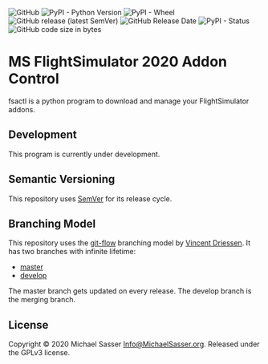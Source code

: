 ![GitHub](https://img.shields.io/github/license/MichaelSasser/fsactl?style=flat-square)
![PyPI - Python Version](https://img.shields.io/pypi/pyversions/fsactl?style=flat-square)
![PyPI - Wheel](https://img.shields.io/pypi/wheel/fsactl?style=flat-square)
![GitHub release (latest SemVer)](https://img.shields.io/github/v/release/michaelsasser/fsactl?style=flat-square)
![GitHub Release Date](https://img.shields.io/github/release-date/michaelsasser/fsactl?style=flat-square)
![PyPI - Status](https://img.shields.io/pypi/status/fsactl?style=flat-square)
![GitHub code size in bytes](https://img.shields.io/github/languages/code-size/michaelsasser/fsactl?style=flat-square)

# MS FlightSimulator 2020 Addon Control

fsactl is a python program to download and manage your FlightSimulator addons.

## Development

This program is currently under development.

## Semantic Versioning

This repository uses [SemVer](https://semver.org/) for its release
cycle.

## Branching Model

This repository uses the
[git-flow](https://danielkummer.github.io/git-flow-cheatsheet/index.html)
branching model by [Vincent Driessen](https://nvie.com/about/).
It has two branches with infinite lifetime:

* [master](https://github.com/MichaelSasser/fsactl/tree/master)
* [develop](https://github.com/MichaelSasser/fsactl/tree/develop)

The master branch gets updated on every release. The develop branch is the
merging branch.

## License
Copyright &copy; 2020 Michael Sasser <Info@MichaelSasser.org>. Released under
the GPLv3 license.
